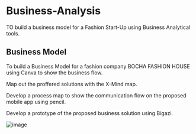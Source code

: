 # Business-Analysis
TO build a business model for a Fashion Start-Up using Business Analytical tools.

## Business Model
To build a Business Model for a fashion company BOCHA FASHION HOUSE using Canva to show the business flow.

Map out the proffered solutions with the X-Mind map.

Develop a process map to show the communication flow on the proposed mobile app using pencil.

Develop a prototype of the proposed business solution using Bigazi.



![image](https://user-images.githubusercontent.com/122614788/235556410-4cc6c2ca-6851-4d1f-a041-78e599b11e21.png)
